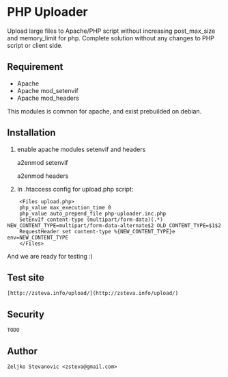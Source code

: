 

# PHP Uploader

Upload large files to Apache/PHP script without increasing post_max_size and memory_limit for php. Complete solution without any changes to PHP script or client side.

## Requirement 

- Apache
- Apache mod_setenvif
- Apache mod_headers

This modules is common for apache, and exist prebuilded on debian.

## Installation

1. enable apache modules setenvif and headers

	a2enmod setenvif

	a2enmod headers

2. In .htaccess config for upload.php script:

~~~
	<Files upload.php>
	php_value max_execution_time 0
	php_value auto_prepend_file php-uploader.inc.php
	SetEnvIf content-type (multipart/form-data)(.*) NEW_CONTENT_TYPE=multipart/form-data-alternate$2 OLD_CONTENT_TYPE=$1$2
	RequestHeader set content-type %{NEW_CONTENT_TYPE}e env=NEW_CONTENT_TYPE
	</Files>
~~~

And we are ready for testing :)

## Test site

	[http://zsteva.info/upload/](http://zsteva.info/upload/)

## Security

	TODO

## Author

	Zeljko Stevanovic <zsteva@gmail.com>



